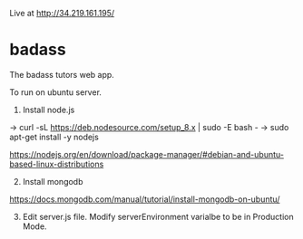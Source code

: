 Live at http://34.219.161.195/

# badass
The badass tutors web app.

To run on ubuntu server.

1) Install node.js

-> curl -sL https://deb.nodesource.com/setup_8.x | sudo -E bash -
-> sudo apt-get install -y nodejs

https://nodejs.org/en/download/package-manager/#debian-and-ubuntu-based-linux-distributions


2) Install mongodb

https://docs.mongodb.com/manual/tutorial/install-mongodb-on-ubuntu/


3) Edit server.js file. Modify serverEnvironment varialbe to be in Production Mode. 

